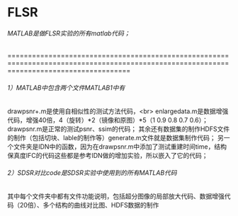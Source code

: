 # FLSR
###### MATLAB是做FLSR实验的所有matlab代码；
==========================================================================================================================================
###### 1）MATLAB中包含两个文件MATLAB1中有
drawpsnr+.m是使用自相似性的测试方法代码，\<br>
enlargedata.m是数据增强代码，增强40倍，4（旋转）*2（镜像和原图）*5（1 0.9 0.8 0.7 0.6）；
drawpsnr.m是正常的测试psnr、ssim的代码；
其余还有数据集的制作HDFS文件的制作（包括切块、lable的制作等）generate.m文件就是数据集制作代码；
另一个文件夹是IDN中的函数，因为在drawpsnr.m中添加了测试重建时间time，结构保真度IFC的代码这些都是参考IDN做的增加实验，所以嵌入了它的代码；
###### 2）SDSR对比code是SDSR实验中使用到的所有MATLAB代码
其中每个文件夹中都有文件功能说明，包括超分图像的局部放大代码、数据增强代码（20倍）、多个结构的曲线对比图、HDFS数据的制作
